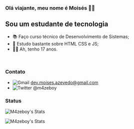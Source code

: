 ### Olá viajante, meu nome é Moisés 🖐🏻

## Sou um estudante de tecnologia
- 📚 Faço curso técnico de Desenvolvimento de Sistemas;
- 🌱 Estudo bastante sobre HTML CSS e JS;
- ✌🏻 Ah, tenho 17 anos.

<br>

### Contato
* ![Gmail](https://img.shields.io/badge/Gmail-D14836?style=for-the-badge&logo=gmail&logoColor=white) dev.moises.azevedo@gmail.com
* ![Twitter](https://img.shields.io/badge/Twitter-1DA1F2?style=for-the-badge&logo=twitter&logoColor=white) @m4zeboy

### Status

![M4zeboy's Stats](https://github-readme-stats.vercel.app/api?username=m4zeboy&show_icons=true&theme=blue-green)

![M4zeboy's Stats](https://github-readme-stats.vercel.app/api/top-langs/?username=m4zeboy&theme=blue-green)
